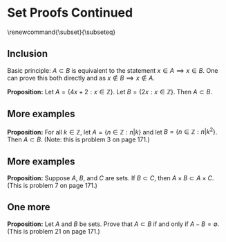 # Set Proofs Continued

\renewcommand{\subset}{\subseteq}

## Inclusion

Basic principle:  $A\subset B$ is equivalent to the statement $x\in A\implies x\in B$.   One can prove
this both directly and as $x\not\in B\implies x\not\in A$.

**Proposition:** Let $A=\{4x+2 : x\in\mathbb{Z}\}$.  Let $B=\{ 2x: x\in \mathbb{Z}\}$.  Then
$A\subset B$.



## More examples 

**Proposition:** For all $k\in\mathbb{Z}$, let $A=\{n\in\mathbb{Z} : n|k\}$ and let $B=\{n\in\mathbb{Z}: n|k^2\}$.
Then $A\subset B$. (Note: this is problem 3 on page 171.)

## More examples

**Proposition:** Suppose $A$, $B$, and $C$ are sets.  If $B\subset C$, then $A\times B\subset A\times C$.
(This is problem 7 on page 171.)


## One more

**Proposition:** Let $A$ and $B$ be sets.  Prove that $A\subset B$ if and only if $A-B=\emptyset$.
(This is problem 21 on page 171.)
